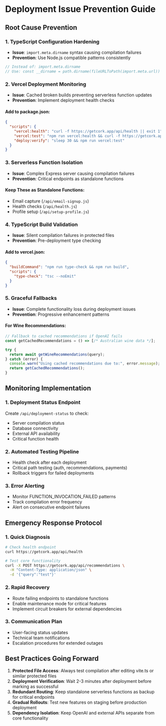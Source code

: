 # Deployment Issue Prevention Guide

## Root Cause Prevention

### 1. TypeScript Configuration Hardening
- **Issue**: `import.meta.dirname` syntax causing compilation failures
- **Prevention**: Use Node.js compatible patterns consistently

```typescript
// Instead of: import.meta.dirname
// Use: const __dirname = path.dirname(fileURLToPath(import.meta.url))
```

### 2. Vercel Deployment Monitoring
- **Issue**: Cached broken builds preventing serverless function updates
- **Prevention**: Implement deployment health checks

#### Add to package.json:
```json
{
  "scripts": {
    "vercel:health": "curl -f https://getcork.app/api/health || exit 1",
    "vercel:test": "npm run vercel:health && curl -f https://getcork.app/api/recommendations -X POST -H 'Content-Type: application/json' -d '{\"query\":\"test\"}'",
    "deploy:verify": "sleep 30 && npm run vercel:test"
  }
}
```

### 3. Serverless Function Isolation
- **Issue**: Complex Express server causing compilation failures
- **Prevention**: Critical endpoints as standalone functions

#### Keep These as Standalone Functions:
- Email capture (`/api/email-signup.js`)
- Health checks (`/api/health.js`) 
- Profile setup (`/api/setup-profile.js`)

### 4. TypeScript Build Validation
- **Issue**: Silent compilation failures in protected files
- **Prevention**: Pre-deployment type checking

#### Add to vercel.json:
```json
{
  "buildCommand": "npm run type-check && npm run build",
  "scripts": {
    "type-check": "tsc --noEmit"
  }
}
```

### 5. Graceful Fallbacks
- **Issue**: Complete functionality loss during deployment issues
- **Prevention**: Progressive enhancement patterns

#### For Wine Recommendations:
```typescript
// Fallback to cached recommendations if OpenAI fails
const getCachedRecommendations = () => [/* Australian wine data */];

try {
  return await getWineRecommendations(query);
} catch (error) {
  console.warn("Using cached recommendations due to:", error.message);
  return getCachedRecommendations();
}
```

## Monitoring Implementation

### 1. Deployment Status Endpoint
Create `/api/deployment-status` to check:
- Server compilation status
- Database connectivity
- External API availability
- Critical function health

### 2. Automated Testing Pipeline
- Health check after each deployment
- Critical path testing (auth, recommendations, payments)
- Rollback triggers for failed deployments

### 3. Error Alerting
- Monitor FUNCTION_INVOCATION_FAILED patterns
- Track compilation error frequency
- Alert on consecutive endpoint failures

## Emergency Response Protocol

### 1. Quick Diagnosis
```bash
# Check health endpoint
curl https://getcork.app/api/health

# Test core functionality
curl -X POST https://getcork.app/api/recommendations \
  -H "Content-Type: application/json" \
  -d '{"query":"test"}'
```

### 2. Rapid Recovery
- Route failing endpoints to standalone functions
- Enable maintenance mode for critical features
- Implement circuit breakers for external dependencies

### 3. Communication Plan
- User-facing status updates
- Technical team notifications
- Escalation procedures for extended outages

## Best Practices Going Forward

1. **Protected File Access**: Always test compilation after editing vite.ts or similar protected files
2. **Deployment Verification**: Wait 2-3 minutes after deployment before marking as successful
3. **Redundant Routing**: Keep standalone serverless functions as backup for critical endpoints
4. **Gradual Rollouts**: Test new features on staging before production deployment
5. **Dependency Isolation**: Keep OpenAI and external APIs separate from core functionality